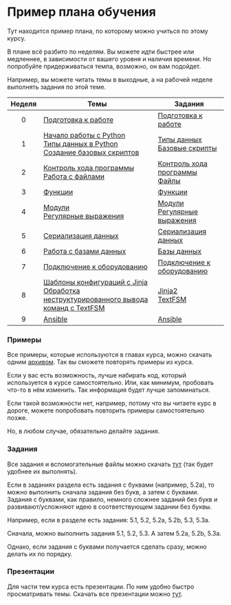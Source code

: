 # Пример плана обучения

Тут находится пример плана, по которому можно учиться по этому курсу.

В плане всё разбито по неделям. Вы можете идти быстрее или медленнее, в зависимости от вашего уровня и наличия времени.
Но попробуйте придерживаться темпа, возможно, он вам подойдет.

Например, вы можете читать темы в выходные, а на рабочей неделе выполнять задания по этой теме.


| Неделя | Темы | Задания |
| :--: | -- | -- |
| 0 | [Подготовка к работе](https://natenka.gitbooks.io/pyneng/content/book/01_intro/)| [Подготовка к работе](https://natenka.gitbooks.io/pyneng/content/book/exercises/01_intro/01_exercises.html) |
| 1 | [Начало работы с Python](https://natenka.gitbooks.io/pyneng/content/book/02_start/)<br>[Типы данных в Python](https://natenka.gitbooks.io/pyneng/content/book/03_data_structures/)<br>[Создание базовых скриптов](https://natenka.gitbooks.io/pyneng/content/book/04_basic_scripts/)| [Типы данных](https://natenka.gitbooks.io/pyneng/content/book/exercises/03_data_structures/03_exercises.html)<br>[Базовые скрипты](https://natenka.gitbooks.io/pyneng/content/book/exercises/04_basic_scripts/04_exercises.html)|
| 2 | [Контроль хода программы](https://natenka.gitbooks.io/pyneng/content/book/05_control_structures/)<br>[Работа с файлами](https://natenka.gitbooks.io/pyneng/content/book/06_files/)| [Контроль хода программы](https://natenka.gitbooks.io/pyneng/content/book/exercises/ch_05/05_exercises.html)<br> [Файлы](https://natenka.gitbooks.io/pyneng/content/book/exercises/06_files/06_exercises.html)|
| 3 | [Функции](https://natenka.gitbooks.io/pyneng/content/book/07_functions/) | [Функции](https://natenka.gitbooks.io/pyneng/content/book/exercises/07_functions/07_exercises.html) |
| 4 | [Модули](https://natenka.gitbooks.io/pyneng/content/book/08_modules/)<br>[Регулярные выражения](https://natenka.gitbooks.io/pyneng/content/book/09_regex/) | [Модули](https://natenka.gitbooks.io/pyneng/content/book/exercises/08_modules/08_exercises.html)<br>[Регулярные выражения](https://natenka.gitbooks.io/pyneng/content/book/exercises/09_regex/09_exercises.html)|
| 5 | [Сериализация данных](https://natenka.gitbooks.io/pyneng/content/book/10_serialization/) | [Сериализация данных](https://natenka.gitbooks.io/pyneng/content/book/exercises/10_serialization/10_exercises.html) |
| 6 | [Работа с базами данных](https://natenka.gitbooks.io/pyneng/content/book/11_db/) | [Базы данных](https://natenka.gitbooks.io/pyneng/content/book/exercises/11_db/11_exercises.html) |
| 7 | [Подключение к оборудованию](https://natenka.gitbooks.io/pyneng/content/book/12_ssh_telnet/)| [Подключение к оборудованию](https://natenka.gitbooks.io/pyneng/content/book/exercises/12_ssh_telnet/12_exercises.html) |
| 8 | [Шаблоны конфигураций с Jinja](https://natenka.gitbooks.io/pyneng/content/book/13_jinja2/)<br>[Обработка неструктурированного вывода команд с TextFSM](https://natenka.gitbooks.io/pyneng/content/book/14_textfsm/)| [Jinja2](https://natenka.gitbooks.io/pyneng/content/book/exercises/13_jinja2/13_exercises.html)<br>[TextFSM](https://natenka.gitbooks.io/pyneng/content/book/exercises/14_textfsm/14_exercises.html) |
| 9 | [Ansible](https://natenka.gitbooks.io/pyneng/content/book/15_ansible/) | [Ansible](https://natenka.gitbooks.io/pyneng/content/book/exercises/15_ansible/15_exercises.html) |

### Примеры

Все примеры, которые используются в главах курса, можно скачать одним [архивом](https://github.com/natenka/PyNEng/blob/master/examples.zip).
Так вы сможете повторять примеры из курса.

Если у вас есть возможность, лучше набирать код, который используется в курсе самостоятельно.
Или, как минимум, пробовать что-то в нём изменить.
Так информация будет лучше запоминаться.

Если такой возможности нет, например, потому что вы читаете курс в дороге,
можете попробовать повторить примеры самостоятельно позже.

Но, в любом случае, обязательно делайте задания.

### Задания
Все задания и вспомогательные файлы можно скачать [тут](https://github.com/natenka/PyNEng/blob/master/exercises.zip) (так будет удобнее их выполнять).

Если в заданиях раздела есть задания с буквами (например, 5.2a), то можно выполнить сначала задания без букв, а затем с буквами. Задания с буквами, как правило, немного сложнее заданий без букв и развивают/усложняют идею в соответствующем задании без буквы.

Например, если в разделе есть задания: 5.1, 5.2, 5.2a, 5.2b, 5.3, 5.3a.

Сначала, можно выполнить задания 5.1, 5.2, 5.3. А затем 5.2a, 5.2b, 5.3a.

Однако, если задания с буквами получается сделать сразу, можно делать их по порядку.

### Презентации

Для части тем курса есть презентации. По ним удобно быстро просматривать темы. Скачать все презентации можно [тут](https://github.com/natenka/PyNEng/blob/master/course_presentations.zip).
